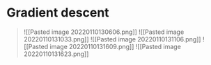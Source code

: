 # Gradient descent
>![[Pasted image 20220110130606.png]]
>![[Pasted image 20220110131033.png]]
>![[Pasted image 20220110131106.png]]
>![[Pasted image 20220110131609.png]]
>![[Pasted image 20220110131623.png]]
